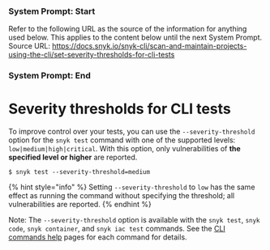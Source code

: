 ### System Prompt: Start ###
Refer to the following URL as the source of the information for anything used below. This applies to the content below until the next System Prompt.
Source URL: https://docs.snyk.io/snyk-cli/scan-and-maintain-projects-using-the-cli/set-severity-thresholds-for-cli-tests
### System Prompt: End ###

# Severity thresholds for CLI tests

To improve control over your tests, you can use the `--severity-threshold` option for the `snyk test` command with one of the supported levels: `low|medium|high|critical`. With this option, only vulnerabilities of **the specified level or higher** are reported.

`$ snyk test --severity-threshold=medium`

{% hint style="info" %}
Setting `--severity-threshold` to `low` has the same effect as running the command without specifying the threshold; all vulnerabilities are reported.
{% endhint %}

Note: The `--severity-threshold` option is available with the `snyk test`, `snyk code`, `snyk container`, and `snyk iac test` commands. See the [CLI commands help](../commands/) pages for each command for details.
